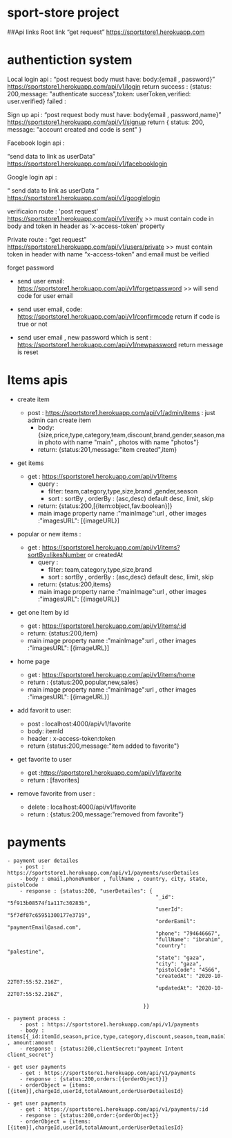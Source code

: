 # sport-store project

  
##Api links
Root link “get request” https://sportstore1.herokuapp.com

# authentiction system
Local login api : “post request body must have: body:{email , password}” https://sportstore1.herokuapp.com/api/v1/login 
return
success : {status: 200,message: "authenticate success",token: userToken,verified: user.verified}
failed :


Sign up api : “post request body must have: body{email , password,name}” https://sportstore1.herokuapp.com/api/v1/signup 
return
{ status: 200, message: "account created and code is sent" }

Facebook login api :

“send data to link as userData” https://sportstore1.herokuapp.com/api/v1/facebooklogin

Google login api :

“ send data to link as userData ” https://sportstore1.herokuapp.com/api/v1/googlelogin

verificaion route : 'post request' https://sportstore1.herokuapp.com/api/v1/verify >> must contain code in body and token in header as 'x-access-token' property

Private route : “get request” https://sportstore1.herokuapp.com/api/v1/users/private >> must contain token in header with name “x-access-token” and email must be veified

forget password

- send user email: https://sportstore1.herokuapp.com/api/v1/forgetpassword >> will send code for user email

- send user email, code: https://sportstore1.herokuapp.com/api/v1/confirmcode return if code is true or not

- send user email , new password which is sent : https://sportstore1.herokuapp.com/api/v1/newpassword return message is reset



# Items apis 

- create item 
    - post : https://sportstore1.herokuapp.com/api/v1/admin/items : just admin can create item
        - body: {size,price,type,category,team,discount,brand,gender,season,main photo with name "main"  , photos with name "photos"}
        - return: {status:201,message:"item created",item}
- get items 
    - get : https://sportstore1.herokuapp.com/api/v1/items
        - query :  
            - filter:  team,category,type,size,brand ,gender,season
            - sort : sortBy , orderBy : (asc,desc) default desc, limit, skip
        - return: {status:200,[{item:object,fav:boolean}]}  
        - main image property  name :"mainImage":url  , other images :"imagesURL": [{imageURL}]

- popular or new items : 
    - get : https://sportstore1.herokuapp.com/api/v1/items?sortBy=likesNumber or createdAt
        - query :  
            - filter:  team,category,type,size,brand 
            - sort : sortBy , orderBy : (asc,desc) default desc, limit, skip
        - return: {status:200,items}  
        - main image property  name :"mainImage":url  , other images :"imagesURL": [{imageURL}]  
- get one Item  by id
    - get :  https://sportstore1.herokuapp.com/api/v1/items/:id
    - return:  {status:200,item}  
    - main image property  name :"mainImage":url  , other images :"imagesURL": [{imageURL}]
- home page
    - get :   https://sportstore1.herokuapp.com/api/v1/items/home
    - return : {status:200,popular,new,sales}  
    - main image property  name :"mainImage":url  , other images :"imagesURL": [{imageURL}]
- add favorit to user: 
    - post : localhost:4000/api/v1/favorite 
    - body: itemId
    - header : x-access-token:token
    - return {status:200,message:"item added to favorite"}
- get favorite to user 
    - get :https://sportstore1.herokuapp.com/api/v1/favorite 
    - return : [favorites]
- remove favorite from user : 
    - delete : localhost:4000/api/v1/favorite 
    - return : {status:200,message:"removed from favorite"}    


# payments      

    - payment user detailes 
        - post : https://sportstore1.herokuapp.com/api/v1/payments/userDetailes 
        - body : email,phoneNumber , fullName , country, city, state, pistolCode 
        - response : {status:200, "userDetailes": {
                                                    "_id": "5f913b08574f1a117c30283b",
                                                    "userId": "5f7df87c65951300177e3719",
                                                    "orderEamil": "paymentEmail@asad.com",
                                                    "phone": "794646667",
                                                    "fullName": "ibrahim",
                                                    "country": "palestine",
                                                    "state": "gaza",
                                                    "city": "gaza",
                                                    "pistolCode": "4566",
                                                    "createdAt": "2020-10-22T07:55:52.216Z",
                                                    "updatedAt": "2020-10-22T07:55:52.216Z",
                                                
                                                }}

    - payment process : 
        - post : https://sportstore1.herokuapp.com/api/v1/payments
        - body : items[{_id:itemId,season,price,type,category,discount,season,team,mainImage,playerName,size,quantity:quantity}],userDetailesId , amount:amount
        - response : {status:200,clientSecret:"payment Intent client_secret"}

    - get user payments 
        - get : https://sportstore1.herokuapp.com/api/v1/payments 
        - response : {status:200,orders:[{orderObject}]}
        - orderObject = {items:[{item}],chargeId,userId,totalAmount,orderUserDetailesId}

    - get user payments 
        - get : https://sportstore1.herokuapp.com/api/v1/payments/:id 
        - response : {status:200,order:{orderObject}}
        - orderObject = {items:[{item}],chargeId,userId,totalAmount,orderUserDetailesId}